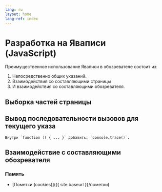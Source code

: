 ```yaml
---
lang: ru
layout: home
lang-ref: index
---
```


# Разработка на Яваписи (JavaScript)

Преимущественное использование Яваписи в обозревателе состоит из:

1. Непосредственно общих указаний.
2. Взаимодействия со составляющими страницы
3. И взаимодействия со составляющими обозревателя.

## Выборка частей страницы

## Вывод последовательности вызовов для текущего указа

```
Внутри `function () { ... }` добавить: `console.trace()`.
```

## Взаимодействие с составляющими обозревателя

### Память

- [Пометки (cookies)]({{ site.baseurl }}/пометки)
